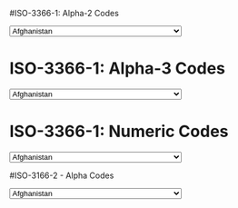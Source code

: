 #ISO-3366-1: Alpha-2 Codes

<select>
	<option value="AF">Afghanistan</option>
	<option value="AX">Åland Islands</option>
	<option value="AL">Albania</option>
	<option value="DZ">Algeria</option>
	<option value="AS">American Samoa</option>
	<option value="AD">Andorra</option>
	<option value="AO">Angola</option>
	<option value="AI">Anguilla</option>
	<option value="AQ">Antarctica</option>
	<option value="AG">Antigua and Barbuda</option>
	<option value="AR">Argentina</option>
	<option value="AM">Armenia</option>
	<option value="AW">Aruba</option>
	<option value="AU">Australia</option>
	<option value="AT">Austria</option>
	<option value="AZ">Azerbaijan</option>
	<option value="BS">Bahamas</option>
	<option value="BH">Bahrain</option>
	<option value="BD">Bangladesh</option>
	<option value="BB">Barbados</option>
	<option value="BY">Belarus</option>
	<option value="BE">Belgium</option>
	<option value="BZ">Belize</option>
	<option value="BJ">Benin</option>
	<option value="BM">Bermuda</option>
	<option value="BT">Bhutan</option>
	<option value="BO">Bolivia, Plurinational State of</option>
	<option value="BQ">Bonaire, Sint Eustatius and Saba</option>
	<option value="BA">Bosnia and Herzegovina</option>
	<option value="BW">Botswana</option>
	<option value="BV">Bouvet Island</option>
	<option value="BR">Brazil</option>
	<option value="IO">British Indian Ocean Territory</option>
	<option value="BN">Brunei Darussalam</option>
	<option value="BG">Bulgaria</option>
	<option value="BF">Burkina Faso</option>
	<option value="BI">Burundi</option>
	<option value="KH">Cambodia</option>
	<option value="CM">Cameroon</option>
	<option value="CA">Canada</option>
	<option value="CV">Cape Verde</option>
	<option value="KY">Cayman Islands</option>
	<option value="CF">Central African Republic</option>
	<option value="TD">Chad</option>
	<option value="CL">Chile</option>
	<option value="CN">China</option>
	<option value="CX">Christmas Island</option>
	<option value="CC">Cocos (Keeling) Islands</option>
	<option value="CO">Colombia</option>
	<option value="KM">Comoros</option>
	<option value="CG">Congo</option>
	<option value="CD">Congo, the Democratic Republic of the</option>
	<option value="CK">Cook Islands</option>
	<option value="CR">Costa Rica</option>
	<option value="CI">Côte d'Ivoire</option>
	<option value="HR">Croatia</option>
	<option value="CU">Cuba</option>
	<option value="CW">Curaçao</option>
	<option value="CY">Cyprus</option>
	<option value="CZ">Czech Republic</option>
	<option value="DK">Denmark</option>
	<option value="DJ">Djibouti</option>
	<option value="DM">Dominica</option>
	<option value="DO">Dominican Republic</option>
	<option value="EC">Ecuador</option>
	<option value="EG">Egypt</option>
	<option value="SV">El Salvador</option>
	<option value="GQ">Equatorial Guinea</option>
	<option value="ER">Eritrea</option>
	<option value="EE">Estonia</option>
	<option value="ET">Ethiopia</option>
	<option value="FK">Falkland Islands (Malvinas)</option>
	<option value="FO">Faroe Islands</option>
	<option value="FJ">Fiji</option>
	<option value="FI">Finland</option>
	<option value="FR">France</option>
	<option value="GF">French Guiana</option>
	<option value="PF">French Polynesia</option>
	<option value="TF">French Southern Territories</option>
	<option value="GA">Gabon</option>
	<option value="GM">Gambia</option>
	<option value="GE">Georgia</option>
	<option value="DE">Germany</option>
	<option value="GH">Ghana</option>
	<option value="GI">Gibraltar</option>
	<option value="GR">Greece</option>
	<option value="GL">Greenland</option>
	<option value="GD">Grenada</option>
	<option value="GP">Guadeloupe</option>
	<option value="GU">Guam</option>
	<option value="GT">Guatemala</option>
	<option value="GG">Guernsey</option>
	<option value="GN">Guinea</option>
	<option value="GW">Guinea-Bissau</option>
	<option value="GY">Guyana</option>
	<option value="HT">Haiti</option>
	<option value="HM">Heard Island and McDonald Islands</option>
	<option value="VA">Holy See (Vatican City State)</option>
	<option value="HN">Honduras</option>
	<option value="HK">Hong Kong</option>
	<option value="HU">Hungary</option>
	<option value="IS">Iceland</option>
	<option value="IN">India</option>
	<option value="ID">Indonesia</option>
	<option value="IR">Iran, Islamic Republic of</option>
	<option value="IQ">Iraq</option>
	<option value="IE">Ireland</option>
	<option value="IM">Isle of Man</option>
	<option value="IL">Israel</option>
	<option value="IT">Italy</option>
	<option value="JM">Jamaica</option>
	<option value="JP">Japan</option>
	<option value="JE">Jersey</option>
	<option value="JO">Jordan</option>
	<option value="KZ">Kazakhstan</option>
	<option value="KE">Kenya</option>
	<option value="KI">Kiribati</option>
	<option value="KP">Korea, Democratic People's Republic of</option>
	<option value="KR">Korea, Republic of</option>
	<option value="KW">Kuwait</option>
	<option value="KG">Kyrgyzstan</option>
	<option value="LA">Lao People's Democratic Republic</option>
	<option value="LV">Latvia</option>
	<option value="LB">Lebanon</option>
	<option value="LS">Lesotho</option>
	<option value="LR">Liberia</option>
	<option value="LY">Libya</option>
	<option value="LI">Liechtenstein</option>
	<option value="LT">Lithuania</option>
	<option value="LU">Luxembourg</option>
	<option value="MO">Macao</option>
	<option value="MK">Macedonia, the former Yugoslav Republic of</option>
	<option value="MG">Madagascar</option>
	<option value="MW">Malawi</option>
	<option value="MY">Malaysia</option>
	<option value="MV">Maldives</option>
	<option value="ML">Mali</option>
	<option value="MT">Malta</option>
	<option value="MH">Marshall Islands</option>
	<option value="MQ">Martinique</option>
	<option value="MR">Mauritania</option>
	<option value="MU">Mauritius</option>
	<option value="YT">Mayotte</option>
	<option value="MX">Mexico</option>
	<option value="FM">Micronesia, Federated States of</option>
	<option value="MD">Moldova, Republic of</option>
	<option value="MC">Monaco</option>
	<option value="MN">Mongolia</option>
	<option value="ME">Montenegro</option>
	<option value="MS">Montserrat</option>
	<option value="MA">Morocco</option>
	<option value="MZ">Mozambique</option>
	<option value="MM">Myanmar</option>
	<option value="NA">Namibia</option>
	<option value="NR">Nauru</option>
	<option value="NP">Nepal</option>
	<option value="NL">Netherlands</option>
	<option value="NC">New Caledonia</option>
	<option value="NZ">New Zealand</option>
	<option value="NI">Nicaragua</option>
	<option value="NE">Niger</option>
	<option value="NG">Nigeria</option>
	<option value="NU">Niue</option>
	<option value="NF">Norfolk Island</option>
	<option value="MP">Northern Mariana Islands</option>
	<option value="NO">Norway</option>
	<option value="OM">Oman</option>
	<option value="PK">Pakistan</option>
	<option value="PW">Palau</option>
	<option value="PS">Palestinian Territory, Occupied</option>
	<option value="PA">Panama</option>
	<option value="PG">Papua New Guinea</option>
	<option value="PY">Paraguay</option>
	<option value="PE">Peru</option>
	<option value="PH">Philippines</option>
	<option value="PN">Pitcairn</option>
	<option value="PL">Poland</option>
	<option value="PT">Portugal</option>
	<option value="PR">Puerto Rico</option>
	<option value="QA">Qatar</option>
	<option value="RE">Réunion</option>
	<option value="RO">Romania</option>
	<option value="RU">Russian Federation</option>
	<option value="RW">Rwanda</option>
	<option value="BL">Saint Barthélemy</option>
	<option value="SH">Saint Helena, Ascension and Tristan da Cunha</option>
	<option value="KN">Saint Kitts and Nevis</option>
	<option value="LC">Saint Lucia</option>
	<option value="MF">Saint Martin (French part)</option>
	<option value="PM">Saint Pierre and Miquelon</option>
	<option value="VC">Saint Vincent and the Grenadines</option>
	<option value="WS">Samoa</option>
	<option value="SM">San Marino</option>
	<option value="ST">Sao Tome and Principe</option>
	<option value="SA">Saudi Arabia</option>
	<option value="SN">Senegal</option>
	<option value="RS">Serbia</option>
	<option value="SC">Seychelles</option>
	<option value="SL">Sierra Leone</option>
	<option value="SG">Singapore</option>
	<option value="SX">Sint Maarten (Dutch part)</option>
	<option value="SK">Slovakia</option>
	<option value="SI">Slovenia</option>
	<option value="SB">Solomon Islands</option>
	<option value="SO">Somalia</option>
	<option value="ZA">South Africa</option>
	<option value="GS">South Georgia and the South Sandwich Islands</option>
	<option value="SS">South Sudan</option>
	<option value="ES">Spain</option>
	<option value="LK">Sri Lanka</option>
	<option value="SD">Sudan</option>
	<option value="SR">Suriname</option>
	<option value="SJ">Svalbard and Jan Mayen</option>
	<option value="SZ">Swaziland</option>
	<option value="SE">Sweden</option>
	<option value="CH">Switzerland</option>
	<option value="SY">Syrian Arab Republic</option>
	<option value="TW">Taiwan, Province of China</option>
	<option value="TJ">Tajikistan</option>
	<option value="TZ">Tanzania, United Republic of</option>
	<option value="TH">Thailand</option>
	<option value="TL">Timor-Leste</option>
	<option value="TG">Togo</option>
	<option value="TK">Tokelau</option>
	<option value="TO">Tonga</option>
	<option value="TT">Trinidad and Tobago</option>
	<option value="TN">Tunisia</option>
	<option value="TR">Turkey</option>
	<option value="TM">Turkmenistan</option>
	<option value="TC">Turks and Caicos Islands</option>
	<option value="TV">Tuvalu</option>
	<option value="UG">Uganda</option>
	<option value="UA">Ukraine</option>
	<option value="AE">United Arab Emirates</option>
	<option value="GB">United Kingdom</option>
	<option value="US">United States</option>
	<option value="UM">United States Minor Outlying Islands</option>
	<option value="UY">Uruguay</option>
	<option value="UZ">Uzbekistan</option>
	<option value="VU">Vanuatu</option>
	<option value="VE">Venezuela, Bolivarian Republic of</option>
	<option value="VN">Viet Nam</option>
	<option value="VG">Virgin Islands, British</option>
	<option value="VI">Virgin Islands, U.S.</option>
	<option value="WF">Wallis and Futuna</option>
	<option value="EH">Western Sahara</option>
	<option value="YE">Yemen</option>
	<option value="ZM">Zambia</option>
	<option value="ZW">Zimbabwe</option>
</select>

# ISO-3366-1: Alpha-3 Codes

<select>
	<option value="AFG">Afghanistan</option>
	<option value="ALA">Åland Islands</option>
	<option value="ALB">Albania</option>
	<option value="DZA">Algeria</option>
	<option value="ASM">American Samoa</option>
	<option value="AND">Andorra</option>
	<option value="AGO">Angola</option>
	<option value="AIA">Anguilla</option>
	<option value="ATA">Antarctica</option>
	<option value="ATG">Antigua and Barbuda</option>
	<option value="ARG">Argentina</option>
	<option value="ARM">Armenia</option>
	<option value="ABW">Aruba</option>
	<option value="AUS">Australia</option>
	<option value="AUT">Austria</option>
	<option value="AZE">Azerbaijan</option>
	<option value="BHS">Bahamas</option>
	<option value="BHR">Bahrain</option>
	<option value="BGD">Bangladesh</option>
	<option value="BRB">Barbados</option>
	<option value="BLR">Belarus</option>
	<option value="BEL">Belgium</option>
	<option value="BLZ">Belize</option>
	<option value="BEN">Benin</option>
	<option value="BMU">Bermuda</option>
	<option value="BTN">Bhutan</option>
	<option value="BOL">Bolivia, Plurinational State of</option>
	<option value="BES">Bonaire, Sint Eustatius and Saba</option>
	<option value="BIH">Bosnia and Herzegovina</option>
	<option value="BWA">Botswana</option>
	<option value="BVT">Bouvet Island</option>
	<option value="BRA">Brazil</option>
	<option value="IOT">British Indian Ocean Territory</option>
	<option value="BRN">Brunei Darussalam</option>
	<option value="BGR">Bulgaria</option>
	<option value="BFA">Burkina Faso</option>
	<option value="BDI">Burundi</option>
	<option value="KHM">Cambodia</option>
	<option value="CMR">Cameroon</option>
	<option value="CAN">Canada</option>
	<option value="CPV">Cape Verde</option>
	<option value="CYM">Cayman Islands</option>
	<option value="CAF">Central African Republic</option>
	<option value="TCD">Chad</option>
	<option value="CHL">Chile</option>
	<option value="CHN">China</option>
	<option value="CXR">Christmas Island</option>
	<option value="CCK">Cocos (Keeling) Islands</option>
	<option value="COL">Colombia</option>
	<option value="COM">Comoros</option>
	<option value="COG">Congo</option>
	<option value="COD">Congo, the Democratic Republic of the</option>
	<option value="COK">Cook Islands</option>
	<option value="CRI">Costa Rica</option>
	<option value="CIV">Côte d'Ivoire</option>
	<option value="HRV">Croatia</option>
	<option value="CUB">Cuba</option>
	<option value="CUW">Curaçao</option>
	<option value="CYP">Cyprus</option>
	<option value="CZE">Czech Republic</option>
	<option value="DNK">Denmark</option>
	<option value="DJI">Djibouti</option>
	<option value="DMA">Dominica</option>
	<option value="DOM">Dominican Republic</option>
	<option value="ECU">Ecuador</option>
	<option value="EGY">Egypt</option>
	<option value="SLV">El Salvador</option>
	<option value="GNQ">Equatorial Guinea</option>
	<option value="ERI">Eritrea</option>
	<option value="EST">Estonia</option>
	<option value="ETH">Ethiopia</option>
	<option value="FLK">Falkland Islands (Malvinas)</option>
	<option value="FRO">Faroe Islands</option>
	<option value="FJI">Fiji</option>
	<option value="FIN">Finland</option>
	<option value="FRA">France</option>
	<option value="GUF">French Guiana</option>
	<option value="PYF">French Polynesia</option>
	<option value="ATF">French Southern Territories</option>
	<option value="GAB">Gabon</option>
	<option value="GMB">Gambia</option>
	<option value="GEO">Georgia</option>
	<option value="DEU">Germany</option>
	<option value="GHA">Ghana</option>
	<option value="GIB">Gibraltar</option>
	<option value="GRC">Greece</option>
	<option value="GRL">Greenland</option>
	<option value="GRD">Grenada</option>
	<option value="GLP">Guadeloupe</option>
	<option value="GUM">Guam</option>
	<option value="GTM">Guatemala</option>
	<option value="GGY">Guernsey</option>
	<option value="GIN">Guinea</option>
	<option value="GNB">Guinea-Bissau</option>
	<option value="GUY">Guyana</option>
	<option value="HTI">Haiti</option>
	<option value="HMD">Heard Island and McDonald Islands</option>
	<option value="VAT">Holy See (Vatican City State)</option>
	<option value="HND">Honduras</option>
	<option value="HKG">Hong Kong</option>
	<option value="HUN">Hungary</option>
	<option value="ISL">Iceland</option>
	<option value="IND">India</option>
	<option value="IDN">Indonesia</option>
	<option value="IRN">Iran, Islamic Republic of</option>
	<option value="IRQ">Iraq</option>
	<option value="IRL">Ireland</option>
	<option value="IMN">Isle of Man</option>
	<option value="ISR">Israel</option>
	<option value="ITA">Italy</option>
	<option value="JAM">Jamaica</option>
	<option value="JPN">Japan</option>
	<option value="JEY">Jersey</option>
	<option value="JOR">Jordan</option>
	<option value="KAZ">Kazakhstan</option>
	<option value="KEN">Kenya</option>
	<option value="KIR">Kiribati</option>
	<option value="PRK">Korea, Democratic People's Republic of</option>
	<option value="KOR">Korea, Republic of</option>
	<option value="KWT">Kuwait</option>
	<option value="KGZ">Kyrgyzstan</option>
	<option value="LAO">Lao People's Democratic Republic</option>
	<option value="LVA">Latvia</option>
	<option value="LBN">Lebanon</option>
	<option value="LSO">Lesotho</option>
	<option value="LBR">Liberia</option>
	<option value="LBY">Libya</option>
	<option value="LIE">Liechtenstein</option>
	<option value="LTU">Lithuania</option>
	<option value="LUX">Luxembourg</option>
	<option value="MAC">Macao</option>
	<option value="MKD">Macedonia, the former Yugoslav Republic of</option>
	<option value="MDG">Madagascar</option>
	<option value="MWI">Malawi</option>
	<option value="MYS">Malaysia</option>
	<option value="MDV">Maldives</option>
	<option value="MLI">Mali</option>
	<option value="MLT">Malta</option>
	<option value="MHL">Marshall Islands</option>
	<option value="MTQ">Martinique</option>
	<option value="MRT">Mauritania</option>
	<option value="MUS">Mauritius</option>
	<option value="MYT">Mayotte</option>
	<option value="MEX">Mexico</option>
	<option value="FSM">Micronesia, Federated States of</option>
	<option value="MDA">Moldova, Republic of</option>
	<option value="MCO">Monaco</option>
	<option value="MNG">Mongolia</option>
	<option value="MNE">Montenegro</option>
	<option value="MSR">Montserrat</option>
	<option value="MAR">Morocco</option>
	<option value="MOZ">Mozambique</option>
	<option value="MMR">Myanmar</option>
	<option value="NAM">Namibia</option>
	<option value="NRU">Nauru</option>
	<option value="NPL">Nepal</option>
	<option value="NLD">Netherlands</option>
	<option value="NCL">New Caledonia</option>
	<option value="NZL">New Zealand</option>
	<option value="NIC">Nicaragua</option>
	<option value="NER">Niger</option>
	<option value="NGA">Nigeria</option>
	<option value="NIU">Niue</option>
	<option value="NFK">Norfolk Island</option>
	<option value="MNP">Northern Mariana Islands</option>
	<option value="NOR">Norway</option>
	<option value="OMN">Oman</option>
	<option value="PAK">Pakistan</option>
	<option value="PLW">Palau</option>
	<option value="PSE">Palestinian Territory, Occupied</option>
	<option value="PAN">Panama</option>
	<option value="PNG">Papua New Guinea</option>
	<option value="PRY">Paraguay</option>
	<option value="PER">Peru</option>
	<option value="PHL">Philippines</option>
	<option value="PCN">Pitcairn</option>
	<option value="POL">Poland</option>
	<option value="PRT">Portugal</option>
	<option value="PRI">Puerto Rico</option>
	<option value="QAT">Qatar</option>
	<option value="REU">Réunion</option>
	<option value="ROU">Romania</option>
	<option value="RUS">Russian Federation</option>
	<option value="RWA">Rwanda</option>
	<option value="BLM">Saint Barthélemy</option>
	<option value="SHN">Saint Helena, Ascension and Tristan da Cunha</option>
	<option value="KNA">Saint Kitts and Nevis</option>
	<option value="LCA">Saint Lucia</option>
	<option value="MAF">Saint Martin (French part)</option>
	<option value="SPM">Saint Pierre and Miquelon</option>
	<option value="VCT">Saint Vincent and the Grenadines</option>
	<option value="WSM">Samoa</option>
	<option value="SMR">San Marino</option>
	<option value="STP">Sao Tome and Principe</option>
	<option value="SAU">Saudi Arabia</option>
	<option value="SEN">Senegal</option>
	<option value="SRB">Serbia</option>
	<option value="SYC">Seychelles</option>
	<option value="SLE">Sierra Leone</option>
	<option value="SGP">Singapore</option>
	<option value="SXM">Sint Maarten (Dutch part)</option>
	<option value="SVK">Slovakia</option>
	<option value="SVN">Slovenia</option>
	<option value="SLB">Solomon Islands</option>
	<option value="SOM">Somalia</option>
	<option value="ZAF">South Africa</option>
	<option value="SGS">South Georgia and the South Sandwich Islands</option>
	<option value="SSD">South Sudan</option>
	<option value="ESP">Spain</option>
	<option value="LKA">Sri Lanka</option>
	<option value="SDN">Sudan</option>
	<option value="SUR">Suriname</option>
	<option value="SJM">Svalbard and Jan Mayen</option>
	<option value="SWZ">Swaziland</option>
	<option value="SWE">Sweden</option>
	<option value="CHE">Switzerland</option>
	<option value="SYR">Syrian Arab Republic</option>
	<option value="TWN">Taiwan, Province of China</option>
	<option value="TJK">Tajikistan</option>
	<option value="TZA">Tanzania, United Republic of</option>
	<option value="THA">Thailand</option>
	<option value="TLS">Timor-Leste</option>
	<option value="TGO">Togo</option>
	<option value="TKL">Tokelau</option>
	<option value="TON">Tonga</option>
	<option value="TTO">Trinidad and Tobago</option>
	<option value="TUN">Tunisia</option>
	<option value="TUR">Turkey</option>
	<option value="TKM">Turkmenistan</option>
	<option value="TCA">Turks and Caicos Islands</option>
	<option value="TUV">Tuvalu</option>
	<option value="UGA">Uganda</option>
	<option value="UKR">Ukraine</option>
	<option value="ARE">United Arab Emirates</option>
	<option value="GBR">United Kingdom</option>
	<option value="USA">United States</option>
	<option value="UMI">United States Minor Outlying Islands</option>
	<option value="URY">Uruguay</option>
	<option value="UZB">Uzbekistan</option>
	<option value="VUT">Vanuatu</option>
	<option value="VEN">Venezuela, Bolivarian Republic of</option>
	<option value="VNM">Viet Nam</option>
	<option value="VGB">Virgin Islands, British</option>
	<option value="VIR">Virgin Islands, U.S.</option>
	<option value="WLF">Wallis and Futuna</option>
	<option value="ESH">Western Sahara</option>
	<option value="YEM">Yemen</option>
	<option value="ZMB">Zambia</option>
	<option value="ZWE">Zimbabwe</option>
</select>

# ISO-3366-1: Numeric Codes

<select>
	<option value="4">Afghanistan</option>
	<option value="248">Åland Islands</option>
	<option value="8">Albania</option>
	<option value="12">Algeria</option>
	<option value="16">American Samoa</option>
	<option value="20">Andorra</option>
	<option value="24">Angola</option>
	<option value="660">Anguilla</option>
	<option value="10">Antarctica</option>
	<option value="28">Antigua and Barbuda</option>
	<option value="32">Argentina</option>
	<option value="51">Armenia</option>
	<option value="533">Aruba</option>
	<option value="36">Australia</option>
	<option value="40">Austria</option>
	<option value="31">Azerbaijan</option>
	<option value="44">Bahamas</option>
	<option value="48">Bahrain</option>
	<option value="50">Bangladesh</option>
	<option value="52">Barbados</option>
	<option value="112">Belarus</option>
	<option value="56">Belgium</option>
	<option value="84">Belize</option>
	<option value="204">Benin</option>
	<option value="60">Bermuda</option>
	<option value="64">Bhutan</option>
	<option value="68">Bolivia, Plurinational State of</option>
	<option value="535">Bonaire, Sint Eustatius and Saba</option>
	<option value="70">Bosnia and Herzegovina</option>
	<option value="72">Botswana</option>
	<option value="74">Bouvet Island</option>
	<option value="76">Brazil</option>
	<option value="86">British Indian Ocean Territory</option>
	<option value="96">Brunei Darussalam</option>
	<option value="100">Bulgaria</option>
	<option value="854">Burkina Faso</option>
	<option value="108">Burundi</option>
	<option value="116">Cambodia</option>
	<option value="120">Cameroon</option>
	<option value="124">Canada</option>
	<option value="132">Cape Verde</option>
	<option value="136">Cayman Islands</option>
	<option value="140">Central African Republic</option>
	<option value="148">Chad</option>
	<option value="152">Chile</option>
	<option value="156">China</option>
	<option value="162">Christmas Island</option>
	<option value="166">Cocos (Keeling) Islands</option>
	<option value="170">Colombia</option>
	<option value="174">Comoros</option>
	<option value="178">Congo</option>
	<option value="180">Congo, the Democratic Republic of the</option>
	<option value="184">Cook Islands</option>
	<option value="188">Costa Rica</option>
	<option value="384">Côte d'Ivoire</option>
	<option value="191">Croatia</option>
	<option value="192">Cuba</option>
	<option value="531">Curaçao</option>
	<option value="196">Cyprus</option>
	<option value="203">Czech Republic</option>
	<option value="208">Denmark</option>
	<option value="262">Djibouti</option>
	<option value="212">Dominica</option>
	<option value="214">Dominican Republic</option>
	<option value="218">Ecuador</option>
	<option value="818">Egypt</option>
	<option value="222">El Salvador</option>
	<option value="226">Equatorial Guinea</option>
	<option value="232">Eritrea</option>
	<option value="233">Estonia</option>
	<option value="231">Ethiopia</option>
	<option value="238">Falkland Islands (Malvinas)</option>
	<option value="234">Faroe Islands</option>
	<option value="242">Fiji</option>
	<option value="246">Finland</option>
	<option value="250">France</option>
	<option value="254">French Guiana</option>
	<option value="258">French Polynesia</option>
	<option value="260">French Southern Territories</option>
	<option value="266">Gabon</option>
	<option value="270">Gambia</option>
	<option value="268">Georgia</option>
	<option value="276">Germany</option>
	<option value="288">Ghana</option>
	<option value="292">Gibraltar</option>
	<option value="300">Greece</option>
	<option value="304">Greenland</option>
	<option value="308">Grenada</option>
	<option value="312">Guadeloupe</option>
	<option value="316">Guam</option>
	<option value="320">Guatemala</option>
	<option value="831">Guernsey</option>
	<option value="324">Guinea</option>
	<option value="624">Guinea-Bissau</option>
	<option value="328">Guyana</option>
	<option value="332">Haiti</option>
	<option value="334">Heard Island and McDonald Islands</option>
	<option value="336">Holy See (Vatican City State)</option>
	<option value="340">Honduras</option>
	<option value="344">Hong Kong</option>
	<option value="348">Hungary</option>
	<option value="352">Iceland</option>
	<option value="356">India</option>
	<option value="360">Indonesia</option>
	<option value="364">Iran, Islamic Republic of</option>
	<option value="368">Iraq</option>
	<option value="372">Ireland</option>
	<option value="833">Isle of Man</option>
	<option value="376">Israel</option>
	<option value="380">Italy</option>
	<option value="388">Jamaica</option>
	<option value="392">Japan</option>
	<option value="832">Jersey</option>
	<option value="400">Jordan</option>
	<option value="398">Kazakhstan</option>
	<option value="404">Kenya</option>
	<option value="296">Kiribati</option>
	<option value="408">Korea, Democratic People's Republic of</option>
	<option value="410">Korea, Republic of</option>
	<option value="414">Kuwait</option>
	<option value="417">Kyrgyzstan</option>
	<option value="418">Lao People's Democratic Republic</option>
	<option value="428">Latvia</option>
	<option value="422">Lebanon</option>
	<option value="426">Lesotho</option>
	<option value="430">Liberia</option>
	<option value="434">Libya</option>
	<option value="438">Liechtenstein</option>
	<option value="440">Lithuania</option>
	<option value="442">Luxembourg</option>
	<option value="446">Macao</option>
	<option value="807">Macedonia, the former Yugoslav Republic of</option>
	<option value="450">Madagascar</option>
	<option value="454">Malawi</option>
	<option value="458">Malaysia</option>
	<option value="462">Maldives</option>
	<option value="466">Mali</option>
	<option value="470">Malta</option>
	<option value="584">Marshall Islands</option>
	<option value="474">Martinique</option>
	<option value="478">Mauritania</option>
	<option value="480">Mauritius</option>
	<option value="175">Mayotte</option>
	<option value="484">Mexico</option>
	<option value="583">Micronesia, Federated States of</option>
	<option value="498">Moldova, Republic of</option>
	<option value="492">Monaco</option>
	<option value="496">Mongolia</option>
	<option value="499">Montenegro</option>
	<option value="500">Montserrat</option>
	<option value="504">Morocco</option>
	<option value="508">Mozambique</option>
	<option value="104">Myanmar</option>
	<option value="516">Namibia</option>
	<option value="520">Nauru</option>
	<option value="524">Nepal</option>
	<option value="528">Netherlands</option>
	<option value="540">New Caledonia</option>
	<option value="554">New Zealand</option>
	<option value="558">Nicaragua</option>
	<option value="562">Niger</option>
	<option value="566">Nigeria</option>
	<option value="570">Niue</option>
	<option value="574">Norfolk Island</option>
	<option value="580">Northern Mariana Islands</option>
	<option value="578">Norway</option>
	<option value="512">Oman</option>
	<option value="586">Pakistan</option>
	<option value="585">Palau</option>
	<option value="275">Palestinian Territory, Occupied</option>
	<option value="591">Panama</option>
	<option value="598">Papua New Guinea</option>
	<option value="600">Paraguay</option>
	<option value="604">Peru</option>
	<option value="608">Philippines</option>
	<option value="612">Pitcairn</option>
	<option value="616">Poland</option>
	<option value="620">Portugal</option>
	<option value="630">Puerto Rico</option>
	<option value="634">Qatar</option>
	<option value="638">Réunion</option>
	<option value="642">Romania</option>
	<option value="643">Russian Federation</option>
	<option value="646">Rwanda</option>
	<option value="652">Saint Barthélemy</option>
	<option value="654">Saint Helena, Ascension and Tristan da Cunha</option>
	<option value="659">Saint Kitts and Nevis</option>
	<option value="662">Saint Lucia</option>
	<option value="663">Saint Martin (French part)</option>
	<option value="666">Saint Pierre and Miquelon</option>
	<option value="670">Saint Vincent and the Grenadines</option>
	<option value="882">Samoa</option>
	<option value="674">San Marino</option>
	<option value="678">Sao Tome and Principe</option>
	<option value="682">Saudi Arabia</option>
	<option value="686">Senegal</option>
	<option value="688">Serbia</option>
	<option value="690">Seychelles</option>
	<option value="694">Sierra Leone</option>
	<option value="702">Singapore</option>
	<option value="534">Sint Maarten (Dutch part)</option>
	<option value="703">Slovakia</option>
	<option value="705">Slovenia</option>
	<option value="90">Solomon Islands</option>
	<option value="706">Somalia</option>
	<option value="710">South Africa</option>
	<option value="239">South Georgia and the South Sandwich Islands</option>
	<option value="728">South Sudan</option>
	<option value="724">Spain</option>
	<option value="144">Sri Lanka</option>
	<option value="729">Sudan</option>
	<option value="740">Suriname</option>
	<option value="744">Svalbard and Jan Mayen</option>
	<option value="748">Swaziland</option>
	<option value="752">Sweden</option>
	<option value="756">Switzerland</option>
	<option value="760">Syrian Arab Republic</option>
	<option value="158">Taiwan, Province of China</option>
	<option value="762">Tajikistan</option>
	<option value="834">Tanzania, United Republic of</option>
	<option value="764">Thailand</option>
	<option value="626">Timor-Leste</option>
	<option value="768">Togo</option>
	<option value="772">Tokelau</option>
	<option value="776">Tonga</option>
	<option value="780">Trinidad and Tobago</option>
	<option value="788">Tunisia</option>
	<option value="792">Turkey</option>
	<option value="795">Turkmenistan</option>
	<option value="796">Turks and Caicos Islands</option>
	<option value="798">Tuvalu</option>
	<option value="800">Uganda</option>
	<option value="804">Ukraine</option>
	<option value="784">United Arab Emirates</option>
	<option value="826">United Kingdom</option>
	<option value="840">United States</option>
	<option value="581">United States Minor Outlying Islands</option>
	<option value="858">Uruguay</option>
	<option value="860">Uzbekistan</option>
	<option value="548">Vanuatu</option>
	<option value="862">Venezuela, Bolivarian Republic of</option>
	<option value="704">Viet Nam</option>
	<option value="92">Virgin Islands, British</option>
	<option value="850">Virgin Islands, U.S.</option>
	<option value="876">Wallis and Futuna</option>
	<option value="732">Western Sahara</option>
	<option value="887">Yemen</option>
	<option value="894">Zambia</option>
	<option value="716">Zimbabwe</option>
</select>

#ISO-3166-2 - Alpha Codes

<select>
	<option value="ISO 3166-2:AF">Afghanistan</option>
	<option value="ISO 3166-2:AX">Åland Islands</option>
	<option value="ISO 3166-2:AL">Albania</option>
	<option value="ISO 3166-2:DZ">Algeria</option>
	<option value="ISO 3166-2:AS">American Samoa</option>
	<option value="ISO 3166-2:AD">Andorra</option>
	<option value="ISO 3166-2:AO">Angola</option>
	<option value="ISO 3166-2:AI">Anguilla</option>
	<option value="ISO 3166-2:AQ">Antarctica</option>
	<option value="ISO 3166-2:AG">Antigua and Barbuda</option>
	<option value="ISO 3166-2:AR">Argentina</option>
	<option value="ISO 3166-2:AM">Armenia</option>
	<option value="ISO 3166-2:AW">Aruba</option>
	<option value="ISO 3166-2:AU">Australia</option>
	<option value="ISO 3166-2:AT">Austria</option>
	<option value="ISO 3166-2:AZ">Azerbaijan</option>
	<option value="ISO 3166-2:BS">Bahamas</option>
	<option value="ISO 3166-2:BH">Bahrain</option>
	<option value="ISO 3166-2:BD">Bangladesh</option>
	<option value="ISO 3166-2:BB">Barbados</option>
	<option value="ISO 3166-2:BY">Belarus</option>
	<option value="ISO 3166-2:BE">Belgium</option>
	<option value="ISO 3166-2:BZ">Belize</option>
	<option value="ISO 3166-2:BJ">Benin</option>
	<option value="ISO 3166-2:BM">Bermuda</option>
	<option value="ISO 3166-2:BT">Bhutan</option>
	<option value="ISO 3166-2:BO">Bolivia, Plurinational State of</option>
	<option value="ISO 3166-2:BQ">Bonaire, Sint Eustatius and Saba</option>
	<option value="ISO 3166-2:BA">Bosnia and Herzegovina</option>
	<option value="ISO 3166-2:BW">Botswana</option>
	<option value="ISO 3166-2:BV">Bouvet Island</option>
	<option value="ISO 3166-2:BR">Brazil</option>
	<option value="ISO 3166-2:IO">British Indian Ocean Territory</option>
	<option value="ISO 3166-2:BN">Brunei Darussalam</option>
	<option value="ISO 3166-2:BG">Bulgaria</option>
	<option value="ISO 3166-2:BF">Burkina Faso</option>
	<option value="ISO 3166-2:BI">Burundi</option>
	<option value="ISO 3166-2:KH">Cambodia</option>
	<option value="ISO 3166-2:CM">Cameroon</option>
	<option value="ISO 3166-2:CA">Canada</option>
	<option value="ISO 3166-2:CV">Cape Verde</option>
	<option value="ISO 3166-2:KY">Cayman Islands</option>
	<option value="ISO 3166-2:CF">Central African Republic</option>
	<option value="ISO 3166-2:TD">Chad</option>
	<option value="ISO 3166-2:CL">Chile</option>
	<option value="ISO 3166-2:CN">China</option>
	<option value="ISO 3166-2:CX">Christmas Island</option>
	<option value="ISO 3166-2:CC">Cocos (Keeling) Islands</option>
	<option value="ISO 3166-2:CO">Colombia</option>
	<option value="ISO 3166-2:KM">Comoros</option>
	<option value="ISO 3166-2:CG">Congo</option>
	<option value="ISO 3166-2:CD">Congo, the Democratic Republic of the</option>
	<option value="ISO 3166-2:CK">Cook Islands</option>
	<option value="ISO 3166-2:CR">Costa Rica</option>
	<option value="ISO 3166-2:CI">Côte d'Ivoire</option>
	<option value="ISO 3166-2:HR">Croatia</option>
	<option value="ISO 3166-2:CU">Cuba</option>
	<option value="ISO 3166-2:CW">Curaçao</option>
	<option value="ISO 3166-2:CY">Cyprus</option>
	<option value="ISO 3166-2:CZ">Czech Republic</option>
	<option value="ISO 3166-2:DK">Denmark</option>
	<option value="ISO 3166-2:DJ">Djibouti</option>
	<option value="ISO 3166-2:DM">Dominica</option>
	<option value="ISO 3166-2:DO">Dominican Republic</option>
	<option value="ISO 3166-2:EC">Ecuador</option>
	<option value="ISO 3166-2:EG">Egypt</option>
	<option value="ISO 3166-2:SV">El Salvador</option>
	<option value="ISO 3166-2:GQ">Equatorial Guinea</option>
	<option value="ISO 3166-2:ER">Eritrea</option>
	<option value="ISO 3166-2:EE">Estonia</option>
	<option value="ISO 3166-2:ET">Ethiopia</option>
	<option value="ISO 3166-2:FK">Falkland Islands (Malvinas)</option>
	<option value="ISO 3166-2:FO">Faroe Islands</option>
	<option value="ISO 3166-2:FJ">Fiji</option>
	<option value="ISO 3166-2:FI">Finland</option>
	<option value="ISO 3166-2:FR">France</option>
	<option value="ISO 3166-2:GF">French Guiana</option>
	<option value="ISO 3166-2:PF">French Polynesia</option>
	<option value="ISO 3166-2:TF">French Southern Territories</option>
	<option value="ISO 3166-2:GA">Gabon</option>
	<option value="ISO 3166-2:GM">Gambia</option>
	<option value="ISO 3166-2:GE">Georgia</option>
	<option value="ISO 3166-2:DE">Germany</option>
	<option value="ISO 3166-2:GH">Ghana</option>
	<option value="ISO 3166-2:GI">Gibraltar</option>
	<option value="ISO 3166-2:GR">Greece</option>
	<option value="ISO 3166-2:GL">Greenland</option>
	<option value="ISO 3166-2:GD">Grenada</option>
	<option value="ISO 3166-2:GP">Guadeloupe</option>
	<option value="ISO 3166-2:GU">Guam</option>
	<option value="ISO 3166-2:GT">Guatemala</option>
	<option value="ISO 3166-2:GG">Guernsey</option>
	<option value="ISO 3166-2:GN">Guinea</option>
	<option value="ISO 3166-2:GW">Guinea-Bissau</option>
	<option value="ISO 3166-2:GY">Guyana</option>
	<option value="ISO 3166-2:HT">Haiti</option>
	<option value="ISO 3166-2:HM">Heard Island and McDonald Islands</option>
	<option value="ISO 3166-2:VA">Holy See (Vatican City State)</option>
	<option value="ISO 3166-2:HN">Honduras</option>
	<option value="ISO 3166-2:HK">Hong Kong</option>
	<option value="ISO 3166-2:HU">Hungary</option>
	<option value="ISO 3166-2:IS">Iceland</option>
	<option value="ISO 3166-2:IN">India</option>
	<option value="ISO 3166-2:ID">Indonesia</option>
	<option value="ISO 3166-2:IR">Iran, Islamic Republic of</option>
	<option value="ISO 3166-2:IQ">Iraq</option>
	<option value="ISO 3166-2:IE">Ireland</option>
	<option value="ISO 3166-2:IM">Isle of Man</option>
	<option value="ISO 3166-2:IL">Israel</option>
	<option value="ISO 3166-2:IT">Italy</option>
	<option value="ISO 3166-2:JM">Jamaica</option>
	<option value="ISO 3166-2:JP">Japan</option>
	<option value="ISO 3166-2:JE">Jersey</option>
	<option value="ISO 3166-2:JO">Jordan</option>
	<option value="ISO 3166-2:KZ">Kazakhstan</option>
	<option value="ISO 3166-2:KE">Kenya</option>
	<option value="ISO 3166-2:KI">Kiribati</option>
	<option value="ISO 3166-2:KP">Korea, Democratic People's Republic of</option>
	<option value="ISO 3166-2:KR">Korea, Republic of</option>
	<option value="ISO 3166-2:KW">Kuwait</option>
	<option value="ISO 3166-2:KG">Kyrgyzstan</option>
	<option value="ISO 3166-2:LA">Lao People's Democratic Republic</option>
	<option value="ISO 3166-2:LV">Latvia</option>
	<option value="ISO 3166-2:LB">Lebanon</option>
	<option value="ISO 3166-2:LS">Lesotho</option>
	<option value="ISO 3166-2:LR">Liberia</option>
	<option value="ISO 3166-2:LY">Libya</option>
	<option value="ISO 3166-2:LI">Liechtenstein</option>
	<option value="ISO 3166-2:LT">Lithuania</option>
	<option value="ISO 3166-2:LU">Luxembourg</option>
	<option value="ISO 3166-2:MO">Macao</option>
	<option value="ISO 3166-2:MK">Macedonia, the former Yugoslav Republic of</option>
	<option value="ISO 3166-2:MG">Madagascar</option>
	<option value="ISO 3166-2:MW">Malawi</option>
	<option value="ISO 3166-2:MY">Malaysia</option>
	<option value="ISO 3166-2:MV">Maldives</option>
	<option value="ISO 3166-2:ML">Mali</option>
	<option value="ISO 3166-2:MT">Malta</option>
	<option value="ISO 3166-2:MH">Marshall Islands</option>
	<option value="ISO 3166-2:MQ">Martinique</option>
	<option value="ISO 3166-2:MR">Mauritania</option>
	<option value="ISO 3166-2:MU">Mauritius</option>
	<option value="ISO 3166-2:YT">Mayotte</option>
	<option value="ISO 3166-2:MX">Mexico</option>
	<option value="ISO 3166-2:FM">Micronesia, Federated States of</option>
	<option value="ISO 3166-2:MD">Moldova, Republic of</option>
	<option value="ISO 3166-2:MC">Monaco</option>
	<option value="ISO 3166-2:MN">Mongolia</option>
	<option value="ISO 3166-2:ME">Montenegro</option>
	<option value="ISO 3166-2:MS">Montserrat</option>
	<option value="ISO 3166-2:MA">Morocco</option>
	<option value="ISO 3166-2:MZ">Mozambique</option>
	<option value="ISO 3166-2:MM">Myanmar</option>
	<option value="ISO 3166-2:NA">Namibia</option>
	<option value="ISO 3166-2:NR">Nauru</option>
	<option value="ISO 3166-2:NP">Nepal</option>
	<option value="ISO 3166-2:NL">Netherlands</option>
	<option value="ISO 3166-2:NC">New Caledonia</option>
	<option value="ISO 3166-2:NZ">New Zealand</option>
	<option value="ISO 3166-2:NI">Nicaragua</option>
	<option value="ISO 3166-2:NE">Niger</option>
	<option value="ISO 3166-2:NG">Nigeria</option>
	<option value="ISO 3166-2:NU">Niue</option>
	<option value="ISO 3166-2:NF">Norfolk Island</option>
	<option value="ISO 3166-2:MP">Northern Mariana Islands</option>
	<option value="ISO 3166-2:NO">Norway</option>
	<option value="ISO 3166-2:OM">Oman</option>
	<option value="ISO 3166-2:PK">Pakistan</option>
	<option value="ISO 3166-2:PW">Palau</option>
	<option value="ISO 3166-2:PS">Palestinian Territory, Occupied</option>
	<option value="ISO 3166-2:PA">Panama</option>
	<option value="ISO 3166-2:PG">Papua New Guinea</option>
	<option value="ISO 3166-2:PY">Paraguay</option>
	<option value="ISO 3166-2:PE">Peru</option>
	<option value="ISO 3166-2:PH">Philippines</option>
	<option value="ISO 3166-2:PN">Pitcairn</option>
	<option value="ISO 3166-2:PL">Poland</option>
	<option value="ISO 3166-2:PT">Portugal</option>
	<option value="ISO 3166-2:PR">Puerto Rico</option>
	<option value="ISO 3166-2:QA">Qatar</option>
	<option value="ISO 3166-2:RE">Réunion</option>
	<option value="ISO 3166-2:RO">Romania</option>
	<option value="ISO 3166-2:RU">Russian Federation</option>
	<option value="ISO 3166-2:RW">Rwanda</option>
	<option value="ISO 3166-2:BL">Saint Barthélemy</option>
	<option value="ISO 3166-2:SH">Saint Helena, Ascension and Tristan da Cunha</option>
	<option value="ISO 3166-2:KN">Saint Kitts and Nevis</option>
	<option value="ISO 3166-2:LC">Saint Lucia</option>
	<option value="ISO 3166-2:MF">Saint Martin (French part)</option>
	<option value="ISO 3166-2:PM">Saint Pierre and Miquelon</option>
	<option value="ISO 3166-2:VC">Saint Vincent and the Grenadines</option>
	<option value="ISO 3166-2:WS">Samoa</option>
	<option value="ISO 3166-2:SM">San Marino</option>
	<option value="ISO 3166-2:ST">Sao Tome and Principe</option>
	<option value="ISO 3166-2:SA">Saudi Arabia</option>
	<option value="ISO 3166-2:SN">Senegal</option>
	<option value="ISO 3166-2:RS">Serbia</option>
	<option value="ISO 3166-2:SC">Seychelles</option>
	<option value="ISO 3166-2:SL">Sierra Leone</option>
	<option value="ISO 3166-2:SG">Singapore</option>
	<option value="ISO 3166-2:SX">Sint Maarten (Dutch part)</option>
	<option value="ISO 3166-2:SK">Slovakia</option>
	<option value="ISO 3166-2:SI">Slovenia</option>
	<option value="ISO 3166-2:SB">Solomon Islands</option>
	<option value="ISO 3166-2:SO">Somalia</option>
	<option value="ISO 3166-2:ZA">South Africa</option>
	<option value="ISO 3166-2:GS">South Georgia and the South Sandwich Islands</option>
	<option value="ISO 3166-2:SS">South Sudan</option>
	<option value="ISO 3166-2:ES">Spain</option>
	<option value="ISO 3166-2:LK">Sri Lanka</option>
	<option value="ISO 3166-2:SD">Sudan</option>
	<option value="ISO 3166-2:SR">Suriname</option>
	<option value="ISO 3166-2:SJ">Svalbard and Jan Mayen</option>
	<option value="ISO 3166-2:SZ">Swaziland</option>
	<option value="ISO 3166-2:SE">Sweden</option>
	<option value="ISO 3166-2:CH">Switzerland</option>
	<option value="ISO 3166-2:SY">Syrian Arab Republic</option>
	<option value="ISO 3166-2:TW">Taiwan, Province of China</option>
	<option value="ISO 3166-2:TJ">Tajikistan</option>
	<option value="ISO 3166-2:TZ">Tanzania, United Republic of</option>
	<option value="ISO 3166-2:TH">Thailand</option>
	<option value="ISO 3166-2:TL">Timor-Leste</option>
	<option value="ISO 3166-2:TG">Togo</option>
	<option value="ISO 3166-2:TK">Tokelau</option>
	<option value="ISO 3166-2:TO">Tonga</option>
	<option value="ISO 3166-2:TT">Trinidad and Tobago</option>
	<option value="ISO 3166-2:TN">Tunisia</option>
	<option value="ISO 3166-2:TR">Turkey</option>
	<option value="ISO 3166-2:TM">Turkmenistan</option>
	<option value="ISO 3166-2:TC">Turks and Caicos Islands</option>
	<option value="ISO 3166-2:TV">Tuvalu</option>
	<option value="ISO 3166-2:UG">Uganda</option>
	<option value="ISO 3166-2:UA">Ukraine</option>
	<option value="ISO 3166-2:AE">United Arab Emirates</option>
	<option value="ISO 3166-2:GB">United Kingdom</option>
	<option value="ISO 3166-2:US">United States</option>
	<option value="ISO 3166-2:UM">United States Minor Outlying Islands</option>
	<option value="ISO 3166-2:UY">Uruguay</option>
	<option value="ISO 3166-2:UZ">Uzbekistan</option>
	<option value="ISO 3166-2:VU">Vanuatu</option>
	<option value="ISO 3166-2:VE">Venezuela, Bolivarian Republic of</option>
	<option value="ISO 3166-2:VN">Viet Nam</option>
	<option value="ISO 3166-2:VG">Virgin Islands, British</option>
	<option value="ISO 3166-2:VI">Virgin Islands, U.S.</option>
	<option value="ISO 3166-2:WF">Wallis and Futuna</option>
	<option value="ISO 3166-2:EH">Western Sahara</option>
	<option value="ISO 3166-2:YE">Yemen</option>
	<option value="ISO 3166-2:ZM">Zambia</option>
	<option value="ISO 3166-2:ZW">Zimbabwe</option>
</select>
